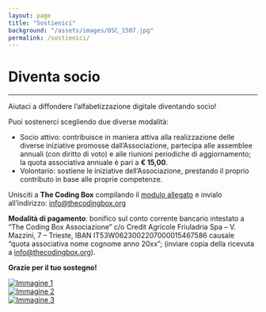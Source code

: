 ```yaml
---
layout: page
title: "Sostienici"
background: "/assets/images/DSC_1507.jpg"
permalink: /sostienici/
---
```


# Diventa socio

<hr class="green-divider">

Aiutaci a diffondere l’alfabetizzazione digitale diventando socio!

Puoi sostenerci scegliendo due diverse modalità:

<ul>
    <li>
        <span class="text-main-color">Socio attivo</span>: contribuisce in maniera attiva alla realizzazione delle diverse iniziative promosse dall’Associazione, partecipa alle assemblee annuali (con diritto di voto) e alle riunioni periodiche di aggiornamento; la quota associativa annuale è pari a <strong>€ 15,00</strong>.
    </li>
    <li>
        <span class="text-main-color">Volontario</span>: sostiene le iniziative dell’Associazione, prestando il proprio contributo in base alle proprie competenze.
    </li>
</ul>

Unisciti a **The Coding Box** compilando il <a class="bold-text" href="{{ '/assets/docs/MODULO-PER-ISCRIZIONE-THE-CODING-BOX.pdf' | relative_url }}" target="_blank">modulo allegato</a> e invialo all’indirizzo: <a class="bold-text" href="mailto:info@thecodingbox.org">info@thecodingbox.org</a>

**Modalità di pagamento**: bonifico sul conto corrente bancario intestato a “The Coding Box Associazione” c/o Credit Agricole Friuladria Spa – V. Mazzini, 7 – Trieste, IBAN IT53W0623002207000015467586 causale “quota associativa nome cognome anno 20xx”; (inviare copia della ricevuta a <a class="bold-text" href="mailto:info@thecodingbox.org">info@thecodingbox.org</a>).

**Grazie per il tuo sostegno!**

<div class="image-grid">
    <div class="image-item">
        <a href="{{ '/assets/images/slideshow/DSC_1299.jpg' | relative_url }}" data-lightbox="gallery" data-title="Immagine 1">
            <img src="{{ '/assets/images/slideshow/DSC_1299.jpg' | relative_url }}" alt="Immagine 1">
        </a>
    </div>
    <div class="image-item">
        <a href="{{ '/assets/images/DSC_1176.jpg' | relative_url }}" data-lightbox="gallery" data-title="Immagine 2">
            <img src="{{ '/assets/images/DSC_1176.jpg' | relative_url }}" alt="Immagine 2">
        </a>
    </div>
    <div class="image-item">
        <a href="{{ '/assets/images/slideshow/3.jpg' | relative_url }}" data-lightbox="gallery" data-title="Immagine 3">
            <img src="{{ '/assets/images/slideshow/3.jpg' | relative_url }}" alt="Immagine 3">
        </a>
    </div>
</div>

